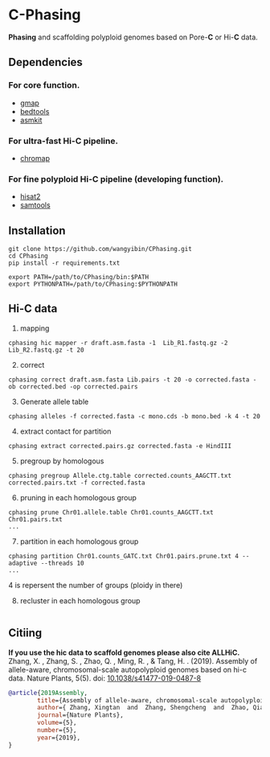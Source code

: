 # **C**-Phasing
**Phasing** and scaffolding polyploid genomes based on Pore-**C** or Hi-**C** data.

## Dependencies
### For core function.
- [gmap](http://research-pub.gene.com/gmap/)
- [bedtools](https://bedtools.readthedocs.io/en/latest/)
- [asmkit](https://github.com/wangyibin/asmkit)

### For ultra-fast Hi-C pipeline.
- [chromap](https://github.com/haowenz/chromap)

### For fine polyploid Hi-C pipeline (developing function).
- [hisat2](http://daehwankimlab.github.io/hisat2/)
- [samtools](http://www.htslib.org/)

## Installation
```
git clone https://github.com/wangyibin/CPhasing.git
cd CPhasing
pip install -r requirements.txt

export PATH=/path/to/CPhasing/bin:$PATH
export PYTHONPATH=/path/to/CPhasing:$PYTHONPATH
```

## Hi-C data
1. mapping
```
cphasing hic mapper -r draft.asm.fasta -1  Lib_R1.fastq.gz -2 Lib_R2.fastq.gz -t 20
```
2. correct
```
cphasing correct draft.asm.fasta Lib.pairs -t 20 -o corrected.fasta -ob corrected.bed -op corrected.pairs
```
3. Generate allele table
```
cphasing alleles -f corrected.fasta -c mono.cds -b mono.bed -k 4 -t 20
```
4. extract contact for partition
```
cphasing extract corrected.pairs.gz corrected.fasta -e HindIII
```
5. pregroup by homologous
```
cphasing pregroup Allele.ctg.table corrected.counts_AAGCTT.txt corrected.pairs.txt -f corrected.fasta
```
6. pruning in each homologous group
```
cphasing prune Chr01.allele.table Chr01.counts_AAGCTT.txt Chr01.pairs.txt
...
```
7. partition in each homologous group
```
cphasing partition Chr01.counts_GATC.txt Chr01.pairs.prune.txt 4 --adaptive --threads 10
...
```
4 is repersent the number of groups (ploidy in there)  

8. recluster in each homologous group
```

```

## Citiing  
**If you use the hic data to scaffold genomes please also cite ALLHiC.**  
Zhang, X. ,  Zhang, S. ,  Zhao, Q. ,  Ming, R. , &  Tang, H. . (2019). Assembly of allele-aware, chromosomal-scale autopolyploid genomes based on hi-c data. Nature Plants, 5(5). doi: [10.1038/s41477-019-0487-8](https://doi.org/10.1038/s41477-019-0487-8)

```bibtex
@article{2019Assembly,
        title={Assembly of allele-aware, chromosomal-scale autopolyploid genomes based on Hi-C data},
        author={ Zhang, Xingtan  and  Zhang, Shengcheng  and  Zhao, Qian  and  Ming, Ray  and  Tang, Haibao },
        journal={Nature Plants},
        volume={5},
        number={5},
        year={2019},
}
```